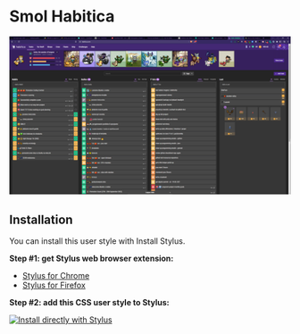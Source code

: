 # Smol Habitica

![Screenshot](smol-habitica.png)

## Installation

You can install this user style with Install Stylus.

**Step #1: get Stylus web browser extension:**

- [Stylus for Chrome](https://chrome.google.com/webstore/detail/stylus/clngdbkpkpeebahjckkjfobafhncgmne)
- [Stylus for Firefox](https://addons.mozilla.org/en-GB/firefox/addon/styl-us)

**Step #2: add this CSS user style to Stylus:**

[![Install directly with Stylus](https://img.shields.io/badge/Install%20directly%20with-Stylus-00adad.svg)](https://raw.githubusercontent.com/annafrompoland/smolhabitica/master/smol-habitica.css)
